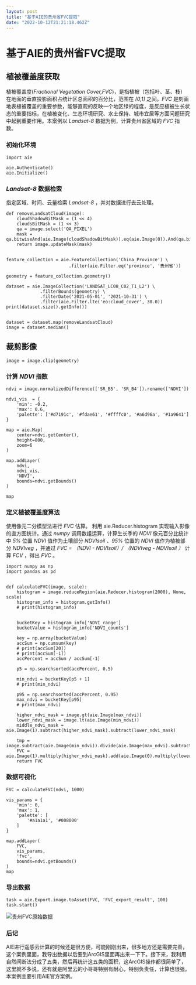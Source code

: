 ```yaml
---
layout: post
title: "基于AIE的贵州省FVC提取"
date: "2022-10-12T21:21:18.462Z"
---
```

基于AIE的贵州省FVC提取
==============

植被覆盖度获取
-------

植被覆盖度(_Fractional Vegetation Cover,FVC_)，是指植被（包括叶、茎、枝）在地面的垂直投影面积占统计区总面积的百分比，范围在 _\[0,1\]_ 之间。_FVC_ 是刻画地表植被覆盖的重要参数，能够直观的反映一个地区绿的程度，是反应植被生长状态的重要指标，在植被变化、生态环境研究、水土保持、城市宜居等方面问题研究中起到重要作用。本案例以 _Landsat-8_ 数据为例，计算贵州省区域的 _FVC_ 指数。

### 初始化环境

    import aie
    
    aie.Authenticate()
    aie.Initialize()
    

### _Landsat-8_ 数据检索

指定区域、时间、云量检索 _Landsat-8_ ，并对数据进行去云处理。

    def removeLandsatCloud(image):
        cloudShadowBitMask = (1 << 4)
        cloudsBitMask = (1 << 3)
        qa = image.select('QA_PIXEL')
        mask = qa.bitwiseAnd(aie.Image(cloudShadowBitMask)).eq(aie.Image(0)).And(qa.bitwiseAnd(aie.Image(cloudsBitMask)).eq(aie.Image(0)))
        return image.updateMask(mask)
    

    feature_collection = aie.FeatureCollection('China_Province') \
                            .filter(aie.Filter.eq('province', '贵州省'))
    
    geometry = feature_collection.geometry()
    
    dataset = aie.ImageCollection('LANDSAT_LC08_C02_T1_L2') \
                 .filterBounds(geometry) \
                 .filterDate('2021-05-01', '2021-10-31') \
                 .filter(aie.Filter.lte('eo:cloud_cover', 30.0))
    print(dataset.size().getInfo())
    

    dataset = dataset.map(removeLandsatCloud)
    image = dataset.median()
    

裁剪影像
----

    image = image.clip(geometry)
    

### 计算 _NDVI_ 指数

    ndvi = image.normalizedDifference(['SR_B5', 'SR_B4']).rename(['NDVI'])
    
    ndvi_vis  = {
        'min': -0.2,
        'max': 0.6,
        'palette': ['#d7191c', '#fdae61', '#ffffc0', '#a6d96a', '#1a9641']
    }
    
    map = aie.Map(
        center=ndvi.getCenter(),
        height=800,
        zoom=6
    )
    
    map.addLayer(
        ndvi,
        ndvi_vis,
        'NDVI',
        bounds=ndvi.getBounds()
    )
    
    map
    

### 定义植被覆盖度算法

使用像元二分模型法进行 _FVC_ 估算。 利用 aie.Reducer.histogram 实现输入影像的直方图统计。通过 _numpy_ 调用数组运算，计算生长季的 _NDVI_ 像元百分比统计中 _5%_ 位置 _NDVI_ 值作为土壤部分 _NDVIsoil_ 、_95%_ 位置的 _NDVI_ 值作为植被部分 _NDVIveg_ ，并通过 _FVC = （NDVI - NDVIsoil）/ （NDVIveg - NDVIsoil ）_ 计算 _FCV_ ，得出 _FVC_ 。

    import numpy as np
    import pandas as pd
    

    def calculateFVC(image, scale):
        histogram = image.reduceRegion(aie.Reducer.histogram(2000), None, scale)
        histogram_info = histogram.getInfo()
        # print(histogram_info)
    
    
        bucketKey = histogram_info['NDVI_range']
        bucketValue = histogram_info['NDVI_counts']
    
        key = np.array(bucketValue)
        accSum = np.cumsum(key)
        # print(accSum[20])
        # print(accSum[-1])
        accPercent = accSum / accSum[-1]
        
        p5 = np.searchsorted(accPercent, 0.5)
    
        min_ndvi = bucketKey[p5 + 1]
        # print(min_ndvi)
    
        p95 = np.searchsorted(accPercent, 0.95)
        max_ndvi = bucketKey[p95]
        # print(max_ndvi)
        
        higher_ndvi_mask = image.gt(aie.Image(max_ndvi))
        lower_ndvi_mask = image.lt(aie.Image(min_ndvi))
        middle_ndvi_mask = aie.Image(1).subtract(higher_ndvi_mask).subtract(lower_ndvi_mask)
        
        tmp = image.subtract(aie.Image(min_ndvi)).divide(aie.Image(max_ndvi).subtract(aie.Image(min_ndvi)))
        FVC = aie.Image(1).multiply(higher_ndvi_mask).add(aie.Image(0).multiply(lower_ndvi_mask)).add(tmp.multiply(middle_ndvi_mask))
        return FVC
    

### 数据可视化

    FVC = calculateFVC(ndvi, 1000)
    
    vis_params = {
        'min': 0,
        'max': 1,
        'palette': [
            '#a1a1a1', '#008000'
        ]
    }
    
    map.addLayer(
        FVC,
        vis_params,
        'fvc',
        bounds=ndvi.getBounds()
    )
    map
    

### 导出数据

    task = aie.Export.image.toAsset(FVC, 'FVC_export_result', 100)
    task.start()
    

![贵州FVC原始数据](https://upload-images.jianshu.io/upload_images/23857047-144c11f4ea7dd76c.png?imageMogr2/auto-orient/strip%7CimageView2/2/w/1240)

### 后记

AIE进行遥感云计算的时候还是很方便，可能刚刚出来，很多地方还是需要完善，这个案例里面，我导出数据以后要到ArcGIS里面再出来一下下。接下来，我利用自然间断法分成了五类，然后再统计这五类的面积，这ArcGIS操作都很简单了，这里就不多说，还有就是阿里云的小哥哥特别有耐心，特别负责任，计算也很强。  
本案例主要引用AIE官方案例。